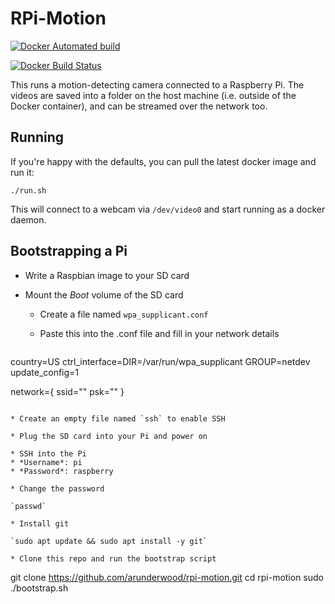 # RPi-Motion

[![Docker Automated build](https://img.shields.io/docker/automated/jrottenberg/ffmpeg.svg)](https://hub.docker.com/r/arunderwood/rpi-motion)

[![Docker Build Status](https://img.shields.io/docker/build/jrottenberg/ffmpeg.svg)](https://hub.docker.com/r/arunderwood/rpi-motion)

This runs a motion-detecting camera connected to a Raspberry Pi. The videos are saved into a folder on the host machine (i.e. outside of the Docker container), and can be streamed over the network too.

## Running

If you're happy with the defaults, you can pull the latest docker image and run it:

    ./run.sh

This will connect to a webcam via `/dev/video0` and start running as a docker daemon.

## Bootstrapping a Pi

* Write a Raspbian image to your SD card

* Mount the *Boot* volume of the SD card

  * Create a file named `wpa_supplicant.conf`

  * Paste this into the .conf file and fill in your network details

  ```
country=US
ctrl_interface=DIR=/var/run/wpa_supplicant GROUP=netdev
update_config=1

network={
    ssid="<your network name>"
    psk="<your password>"
}
  ```

  * Create an empty file named `ssh` to enable SSH

* Plug the SD card into your Pi and power on

* SSH into the Pi
  * *Username*: pi
  * *Password*: raspberry

* Change the password

  `passwd`

* Install git

  `sudo apt update && sudo apt install -y git`

* Clone this repo and run the bootstrap script

  ```
  git clone https://github.com/arunderwood/rpi-motion.git
  cd rpi-motion
  sudo ./bootstrap.sh
  ```
